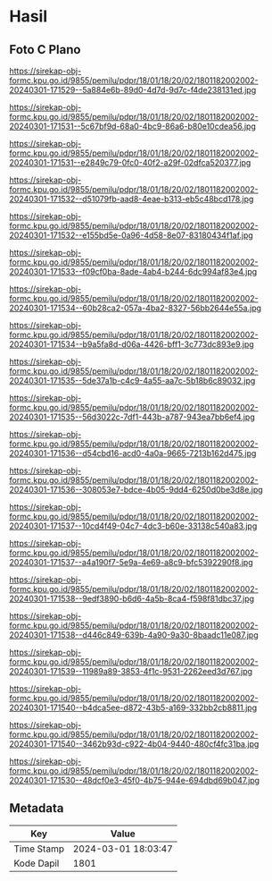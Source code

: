 # Hasil

## Foto C Plano

https://sirekap-obj-formc.kpu.go.id/9855/pemilu/pdpr/18/01/18/20/02/1801182002002-20240301-171529--5a884e6b-89d0-4d7d-9d7c-f4de238131ed.jpg

https://sirekap-obj-formc.kpu.go.id/9855/pemilu/pdpr/18/01/18/20/02/1801182002002-20240301-171531--5c67bf9d-68a0-4bc9-86a6-b80e10cdea56.jpg

https://sirekap-obj-formc.kpu.go.id/9855/pemilu/pdpr/18/01/18/20/02/1801182002002-20240301-171531--e2849c79-0fc0-40f2-a29f-02dfca520377.jpg

https://sirekap-obj-formc.kpu.go.id/9855/pemilu/pdpr/18/01/18/20/02/1801182002002-20240301-171532--d51079fb-aad8-4eae-b313-eb5c48bcd178.jpg

https://sirekap-obj-formc.kpu.go.id/9855/pemilu/pdpr/18/01/18/20/02/1801182002002-20240301-171532--e155bd5e-0a96-4d58-8e07-83180434f1af.jpg

https://sirekap-obj-formc.kpu.go.id/9855/pemilu/pdpr/18/01/18/20/02/1801182002002-20240301-171533--f09cf0ba-8ade-4ab4-b244-6dc994af83e4.jpg

https://sirekap-obj-formc.kpu.go.id/9855/pemilu/pdpr/18/01/18/20/02/1801182002002-20240301-171534--60b28ca2-057a-4ba2-8327-56bb2644e55a.jpg

https://sirekap-obj-formc.kpu.go.id/9855/pemilu/pdpr/18/01/18/20/02/1801182002002-20240301-171534--b9a5fa8d-d06a-4426-bff1-3c773dc893e9.jpg

https://sirekap-obj-formc.kpu.go.id/9855/pemilu/pdpr/18/01/18/20/02/1801182002002-20240301-171535--5de37a1b-c4c9-4a55-aa7c-5b18b6c89032.jpg

https://sirekap-obj-formc.kpu.go.id/9855/pemilu/pdpr/18/01/18/20/02/1801182002002-20240301-171535--56d3022c-7df1-443b-a787-943ea7bb6ef4.jpg

https://sirekap-obj-formc.kpu.go.id/9855/pemilu/pdpr/18/01/18/20/02/1801182002002-20240301-171536--d54cbd16-acd0-4a0a-9665-7213b162d475.jpg

https://sirekap-obj-formc.kpu.go.id/9855/pemilu/pdpr/18/01/18/20/02/1801182002002-20240301-171536--308053e7-bdce-4b05-9dd4-6250d0be3d8e.jpg

https://sirekap-obj-formc.kpu.go.id/9855/pemilu/pdpr/18/01/18/20/02/1801182002002-20240301-171537--10cd4f49-04c7-4dc3-b60e-33138c540a83.jpg

https://sirekap-obj-formc.kpu.go.id/9855/pemilu/pdpr/18/01/18/20/02/1801182002002-20240301-171537--a4a190f7-5e9a-4e69-a8c9-bfc5392290f8.jpg

https://sirekap-obj-formc.kpu.go.id/9855/pemilu/pdpr/18/01/18/20/02/1801182002002-20240301-171538--9edf3890-b6d6-4a5b-8ca4-f598f81dbc37.jpg

https://sirekap-obj-formc.kpu.go.id/9855/pemilu/pdpr/18/01/18/20/02/1801182002002-20240301-171538--d446c849-639b-4a90-9a30-8baadc11e087.jpg

https://sirekap-obj-formc.kpu.go.id/9855/pemilu/pdpr/18/01/18/20/02/1801182002002-20240301-171539--11989a89-3853-4f1c-9531-2262eed3d767.jpg

https://sirekap-obj-formc.kpu.go.id/9855/pemilu/pdpr/18/01/18/20/02/1801182002002-20240301-171540--b4dca5ee-d872-43b5-a169-332bb2cb8811.jpg

https://sirekap-obj-formc.kpu.go.id/9855/pemilu/pdpr/18/01/18/20/02/1801182002002-20240301-171540--3462b93d-c922-4b04-9440-480cf4fc31ba.jpg

https://sirekap-obj-formc.kpu.go.id/9855/pemilu/pdpr/18/01/18/20/02/1801182002002-20240301-171530--48dcf0e3-45f0-4b75-944e-694dbd69b047.jpg


## Metadata

| Key        | Value               |
| ---------- | ------------------- |
| Time Stamp | 2024-03-01 18:03:47 |
| Kode Dapil | 1801                |




